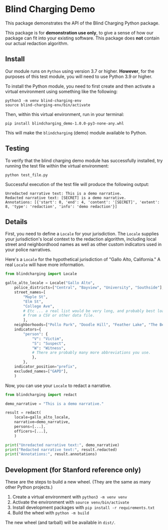 # Blind Charging Demo

This package demonstrates the API of the Blind Charging Python package.

This package is for **demonstration use only**, to give a sense of how our
package can fit into your existing software. This package does **not** contain
our actual redaction algorithm.

## Install

Our module runs on `Python` using version 3.7 or higher. **However**, for the purposes of this test module, you will need to use Python 3.9 or higher.

To install the Python module, you need to first create and then activate a virtual environment using something like the following:

```
python3 -m venv blind-charging-env
source blind-charging-env/bin/activate
```

Then, within this virtual environment, run in your terminal:

```
pip install blindcharging_demo-1.0.0-py3-none-any.whl
```

This will make the `blindcharging` (demo) module available to Python.

## Testing

To verify that the blind charging demo module has successfully installed, try running the test file within the virtual environment:

```
python test_file.py
```

Successful execution of the test file will produce the following output:

```
Unredacted narrative text: This is a demo narrative.
Redacted narrative text: [SECRET] is a demo narrative.
Annotations: [{'start': 0, 'end': 4, 'content': '[SECRET]', 'extent': 8, 'type': 'redaction', 'info': 'demo redaction'}]
```

## Details

First, you need to define a `Locale` for your jurisdiction. The `Locale`
supplies your jurisdiction's local context to the redaction algorithm,
including local street and neighbordhood names as well as other custom
indicators used in your police narratives.

Here's a `Locale` for the hypothetical jurisdiction of "Gallo Alto,
California." A real `Locale` will have more information.

```py
from blindcharging import Locale

gallo_alto_locale = Locale("Gallo Alto",
    police_districts=["Central", "Bayview", "University", "Southside"],
    street_names=[
        "Maple St",
        "Elm St",
        "College Ave",
        # Etc ... a real list would be very long, and probably best loaded
        # from a CSV or other data file.
        ],
    neighborhoods=["Pollo Park", "Doodle Hill", "Feather Lake", "The Beak"],
    indicators={
        "person": {
            "V": "Victim",
            "S": "Suspect",
            "W": "Witness",
            # There are probably many more abbreviations you use.
            },
        },
    indicator_position="prefix",
    excluded_names=["GAPD"],
    )
```

Now, you can use your `Locale` to redact a narrative.

```py
from blindcharging import redact

demo_narrative = "This is a demo narrative."

result = redact(
    locale=gallo_alto_locale,
    narrative=demo_narrative,
    persons=[...],
    officers=[...],
    )

print("Unredacted narrative text:", demo_narrative)
print("Redacted narrative text:", result.redacted)
print("Annotations:", result.annotations)
```

## Development (for Stanford reference only)

These are the steps to build a new wheel. (They are the same as many other
Python projects.)

  1. Create a virtual environment with `python3 -m venv venv`
  2. Activate the environment with `source venv/bin/activate`
  3. Install development packages with `pip install -r requirements.txt`
  4. Build the wheel with `python -m build`

The new wheel (and tarball) will be available in `dist/`.
